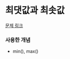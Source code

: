 # 최댓값과 최솟값   
[문제 링크](https://school.programmers.co.kr/learn/courses/30/lessons/12939)

### 사용한 개념
- min(), max()